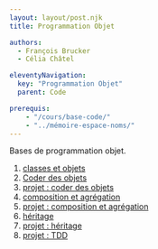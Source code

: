 ```yaml
---
layout: layout/post.njk 
title: Programmation Objet

authors: 
  - François Brucker
  - Célia Châtel

eleventyNavigation:
  key: "Programmation Objet"
  parent: Code

prerequis:
    - "/cours/base-code/"
    - "../mémoire-espace-noms/"
---
```


<!-- début résumé -->

Bases de programmation objet.

<!-- end résumé -->

1. [classes et objets](classes-et-objets)
2. [Coder des objets](coder-ses-objets)
3. [projet : coder des objets](projet-code-objets) 
4. [composition et agrégation](composition-agrégation)
5. [projet : composition et agrégation](projet-composition-agrégation)
6. [héritage](héritage)
7. [projet : héritage](projet-héritage)
8. [projet : TDD](projet-tdd)
